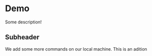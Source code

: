 # Demo 

Some description!

## Subheader

We add some more commands on our local machine. This is an adition